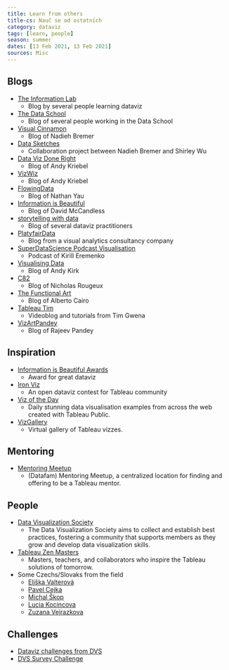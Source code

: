 ```yaml
---
title: Learn from others
title-cs: Nauč se od ostatních
category: dataviz
tags: [learn, people]
season: summer
dates: [13 Feb 2021, 13 Feb 2021]
sources: Misc
---
```


## Blogs
* [The Information Lab](https://www.theinformationlab.co.uk/)
  * Blog by several people learning dataviz
* [The Data School](https://www.thedataschool.co.uk/blog/)
  * Blog of several people working in the Data School
* [Visual Cinnamon](https://www.visualcinnamon.com/)
  * Blog of Nadieh Bremer
* [Data Sketches](http://www.datasketch.es/)
  * Collaboration project between Nadieh Bremer and Shirley Wu
* [Data Viz Done Right](http://www.datavizdoneright.com/)
  * Blog of Andy Kriebel
* [VizWiz](https://www.vizwiz.com/)
  * Blog of Andy Kriebel
* [FlowingData](https://flowingdata.com/)
  * Blog of Nathan Yau
* [Information is Beautiful](https://informationisbeautiful.net/)
  * Blog of David McCandless
* [storytelling with data](http://www.storytellingwithdata.com/blog)
  * Blog of several dataviz practitioners
* [PlatyfairData](https://playfairdata.com/blog/)
	* Blog from a visual analytics consultancy company
* [SuperDataScience Podcast Visualisation](https://www.superdatascience.com/podcast)
  * Podcast of Kirill Eremenko 
* [Visualising Data](http://www.visualisingdata.com/blog/)
  * Blog of Andy Kirk
* [C82](https://www.c82.net/)
  * Blog of Nicholas Rougeux
* [The Functional Art](http://www.thefunctionalart.com/)
  * Blog of Alberto Cairo
* [Tableau Tim](https://www.tableautim.com/)
  * Videoblog and tutorials from Tim Gwena
* [VizArtPandey](https://vizartpandey.com/category/tableau/)
  * Blog of Rajeev Pandey

## Inspiration
* [Information is Beautiful Awards](https://www.informationisbeautifulawards.com/showcase?page=1&type=awards)
	* Award for great dataviz
* [Iron Viz](https://www.tableau.com/community/iron-viz)
	* An open dataviz contest for Tableau community
* [Viz of the Day](https://public.tableau.com/s/gallery)
	* Daily stunning data visualisation examples from across the web created with Tableau Public.
* [VizGallery](https://vizgallery.tableaupublic.com/)
	* Virtual gallery of Tableau vizzes.

## Mentoring
* [Mentoring Meetup](http://www.mentoringmeetup.com/)
	* (Datafam) Mentoring Meetup, a centralized location for finding and offering to be a Tableau mentor.

## People
* [Data Visualization Society](https://www.datavisualizationsociety.com/)
	* The Data Visualization Society aims to collect and establish best practices, fostering a community that supports members as they grow and develop data visualization skills.
* [Tableau Zen Masters](https://www.tableau.com/zen-masters)
	* Masters, teachers, and collaborators who inspire the Tableau solutions of tomorrow.
* Some Czechs/Slovaks from the field
	* [Eliška Valterová](https://www.linkedin.com/in/eliskavalterova/)
	* [Pavel Cejka](https://www.linkedin.com/in/pavelcejka/)
	* [Michal Škop](https://github.com/michalskop)
	* [Lucia Kocincova](http://lucyia.com/)
	* [Zuzana Vejrazkova](https://www.linkedin.com/in/zuzanavejrazkova)

## Challenges
* [Dataviz challenges from DVS](https://docs.google.com/spreadsheets/d/1PDsC10-NRVLC5pxZaJ1JO_NzYxVmB7Bx7RPoYPT1h_8/edit#gid=649830353)
* [DVS Survey Challenge](https://www.datavisualizationsociety.com/2020-survey-challenge)
